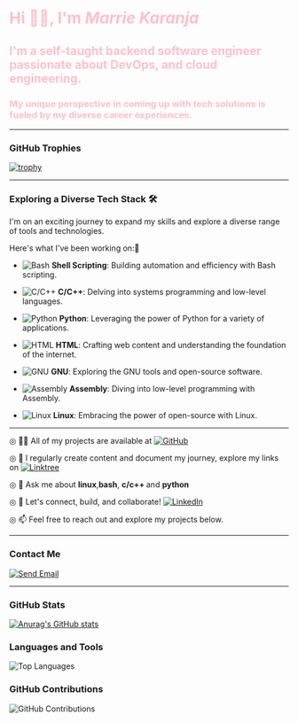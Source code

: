 <h1 style="color:pink;">Hi 👋🏿, I'm <em>Marrie Karanja</em></h1>
<h2 style="color:pink;">I'm a self-taught backend software engineer passionate about DevOps, and cloud engineering.</h2>
<h3 style="color:pink;">My unique perspective in coming up with tech solutions is fueled by my diverse career experiences.</h3>
<hr>

### GitHub Trophies

[![trophy](https://github-profile-trophy.vercel.app/?username=MarrieK99&theme=dracula)](https://github.com/ryo-ma/github-profile-trophy)
<hr>

### Exploring a Diverse Tech Stack 🛠️

I'm on an exciting journey to expand my skills and explore a diverse range of tools and technologies.

Here's what I've been working on:🌱

- ![Bash](https://img.shields.io/badge/-Bash-4EAA25?style=for-the-badge&logo=gnu-bash&logoColor=white) **Shell Scripting**: Building automation and efficiency with Bash scripting.

- ![C/C++](https://img.shields.io/badge/-C/C++-00599C?style=for-the-badge&logo=c%2B%2B&logoColor=white) **C/C++**: Delving into systems programming and low-level languages.

- ![Python](https://img.shields.io/badge/-Python-3776AB?style=for-the-badge&logo=python&logoColor=white) **Python**: Leveraging the power of Python for a variety of applications.

- ![HTML](https://img.shields.io/badge/-HTML-E34F26?style=for-the-badge&logo=html5&logoColor=white) **HTML**: Crafting web content and understanding the foundation of the internet.

- ![GNU](https://img.shields.io/badge/-GNU-4B32C3?style=for-the-badge&logo=gnu&logoColor=white) **GNU**: Exploring the GNU tools and open-source software.

- ![Assembly](https://img.shields.io/badge/-Assembly-008000?style=for-the-badge&logo=assembly&logoColor=white) **Assembly**: Diving into low-level programming with Assembly.

- ![Linux](https://img.shields.io/badge/-Linux-FCC624?style=for-the-badge&logo=linux&logoColor=white) **Linux**: Embracing the power of open-source with Linux.

<hr>

◎ 👨‍💻 All of my projects are available at  <a href="https://github.com/MarrieK99"><img src="https://img.shields.io/badge/GitHub-My Projects-pink" alt="GitHub"></a>

◎ 📝 I regularly create content and document my journey, explore my links on  [![Linktree](https://img.shields.io/badge/Linktree-Explore-green)](https://linktr.ee/techmaidenmarrie)

◎ 💬 Ask me about <strong>linux</strong>,<strong>bash</strong>, <strong>c/c++ </strong> and <strong>python</strong>

◎ 📄 Let's connect, build, and collaborate! [![LinkedIn](https://img.shields.io/badge/LinkedIn-Connect-blue)](https://www.linkedin.com/in/maryanne-karanja-783333234/)

◎ 📫 Feel free to reach out and explore my projects below.<hr> <h3>Contact Me</h3>
[![Send Email](https://img.shields.io/badge/Send%20Email-njambimarrie%40gmail.com-D14836?style=for-the-badge&logo=gmail&logoColor=white)](mailto:njambimarrie@gmail.com)
<hr>

### GitHub Stats

[![Anurag's GitHub stats](https://github-readme-stats.vercel.app/api?username=MarrieK99&show_icons=true&theme=radical)](https://github.com/anuraghazra/github-readme-stats)

### Languages and Tools

![Top Languages](https://github-readme-stats.vercel.app/api/top-langs/?username=MarrieK99&layout=compact)

### GitHub Contributions

![GitHub Contributions](https://github-readme-streak-stats.herokuapp.com/?user=MarrieK99)

 
